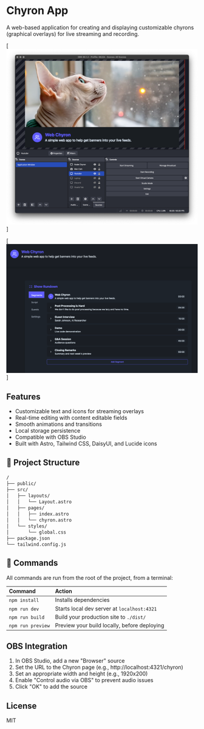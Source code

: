 # Chyron App

A web-based application for creating and displaying customizable chyrons (graphical overlays) for live streaming and recording.

[![Demo In OBS](docs/screen1.png)]

[![Control Panel](docs/screen2.png)]

## Features

- Customizable text and icons for streaming overlays
- Real-time editing with content editable fields
- Smooth animations and transitions
- Local storage persistence
- Compatible with OBS Studio
- Built with Astro, Tailwind CSS, DaisyUI, and Lucide icons

## 🚀 Project Structure

```text
/
├── public/
├── src/
│   ├── layouts/
│   │   └── Layout.astro
│   ├── pages/
│   │   ├── index.astro
│   │   └── chyron.astro
│   └── styles/
│       └── global.css
├── package.json
└── tailwind.config.js
```

## 🧞 Commands

All commands are run from the root of the project, from a terminal:

| Command                   | Action                                           |
| :------------------------ | :----------------------------------------------- |
| `npm install`             | Installs dependencies                            |
| `npm run dev`             | Starts local dev server at `localhost:4321`      |
| `npm run build`           | Build your production site to `./dist/`          |
| `npm run preview`         | Preview your build locally, before deploying     |

## OBS Integration

1. In OBS Studio, add a new "Browser" source
2. Set the URL to the Chyron page (e.g., http://localhost:4321/chyron)
3. Set an appropriate width and height (e.g., 1920x200)
4. Enable "Control audio via OBS" to prevent audio issues
5. Click "OK" to add the source

## License

MIT
